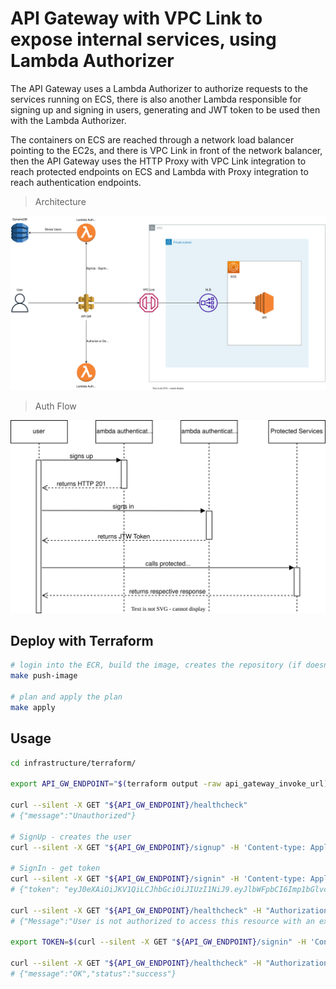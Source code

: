 # API Gateway with VPC Link to expose internal services, using Lambda Authorizer

The API Gateway uses a Lambda Authorizer to authorize requests to the services running on ECS, there is also another Lambda responsible for signing up and signing in users, generating and JWT token to be used then with the Lambda Authorizer.

The containers on ECS are reached through a network load balancer pointing to the EC2s, and there is VPC Link in front of the network balancer, then the API Gateway uses the HTTP Proxy with VPC Link integration to reach protected endpoints on ECS and Lambda with Proxy integration to reach authentication endpoints.

> Architecture

![Architecture](./architecture/api-gw-lambda-authorizer.drawio.svg)

> Auth Flow

![Flow](./architecture/api-gw-lambda-authorizer-flow.drawio.svg)

## Deploy with Terraform

```bash
# login into the ECR, build the image, creates the repository (if doesn't exist) and pushes the image to the repository
make push-image

# plan and apply the plan
make apply
```

## Usage

```bash
cd infrastructure/terraform/

export API_GW_ENDPOINT="$(terraform output -raw api_gateway_invoke_url)authorizer"

curl --silent -X GET "${API_GW_ENDPOINT}/healthcheck"
# {"message":"Unauthorized"}

# SignUp - creates the user
curl --silent -X GET "${API_GW_ENDPOINT}/signup" -H 'Content-type: Application/json' -X POST --data-raw '{"email": "julioscheidt@mail.com", "username": "julioscheidt",  "password": "SOME_PASSWORD"}'

# SignIn - get token
curl --silent -X GET "${API_GW_ENDPOINT}/signin" -H 'Content-type: Application/json' -X POST --data-raw '{"email": "julioscheidt@mail.com", "password": "SOME_PASSWORD"}'
# {"token": "eyJ0eXAiOiJKV1QiLCJhbGciOiJIUzI1NiJ9.eyJlbWFpbCI6Imp1bGlvc2NoZWlkdEBtYWlsLmNvbSIsInVzZXJuYW1lIjoianVsaW9zY2hlaWR0IiwicGFzc3dvcmQiOiJQQVNTV09SRCIsImlhdCI6MTY1MjY1MTk3NC44NTMwMzgsImV4cCI6MTY1MjY1NTU3NC44NTMwMzh9.mLrE--pXerZF2wix7O7GVmX7OaWXduk1_vmsdK6bAGc"}

curl --silent -X GET "${API_GW_ENDPOINT}/healthcheck" -H "Authorization: INVALID"
# {"Message":"User is not authorized to access this resource with an explicit deny"}

export TOKEN=$(curl --silent -X GET "${API_GW_ENDPOINT}/signin" -H 'Content-type: Application/json' -X POST --data-raw '{"email": "julioscheidt@mail.com", "password": "SOME_PASSWORD"}' | jq -r '.token')

curl --silent -X GET "${API_GW_ENDPOINT}/healthcheck" -H "Authorization: ${TOKEN}"
# {"message":"OK","status":"success"}
```
